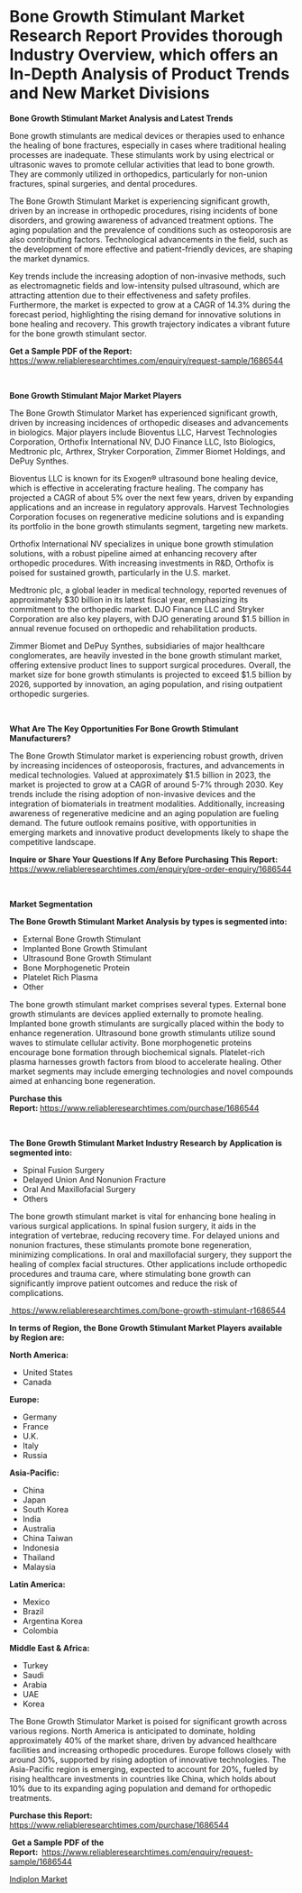 <p><h1>Bone Growth Stimulant Market Research Report Provides thorough Industry Overview, which offers an In-Depth Analysis of Product Trends and New Market Divisions</h1></p><p><strong>Bone Growth Stimulant Market Analysis and Latest Trends</strong></p>
<p><p>Bone growth stimulants are medical devices or therapies used to enhance the healing of bone fractures, especially in cases where traditional healing processes are inadequate. These stimulants work by using electrical or ultrasonic waves to promote cellular activities that lead to bone growth. They are commonly utilized in orthopedics, particularly for non-union fractures, spinal surgeries, and dental procedures.</p><p>The Bone Growth Stimulant Market is experiencing significant growth, driven by an increase in orthopedic procedures, rising incidents of bone disorders, and growing awareness of advanced treatment options. The aging population and the prevalence of conditions such as osteoporosis are also contributing factors. Technological advancements in the field, such as the development of more effective and patient-friendly devices, are shaping the market dynamics.</p><p>Key trends include the increasing adoption of non-invasive methods, such as electromagnetic fields and low-intensity pulsed ultrasound, which are attracting attention due to their effectiveness and safety profiles. Furthermore, the market is expected to grow at a CAGR of 14.3% during the forecast period, highlighting the rising demand for innovative solutions in bone healing and recovery. This growth trajectory indicates a vibrant future for the bone growth stimulant sector.</p></p>
<p><strong>Get a Sample PDF of the Report:&nbsp;</strong> <a href="https://www.reliableresearchtimes.com/enquiry/request-sample/1686544?utm_campaign=2930&utm_medium=2&utm_source=Github&utm_content=ia&utm_term=26032025&utm_id=bone-growth-stimulant">https://www.reliableresearchtimes.com/enquiry/request-sample/1686544</a></p>
<p>&nbsp;</p>
<p><strong>Bone Growth Stimulant Major Market Players</strong></p>
<p><p>The Bone Growth Stimulator Market has experienced significant growth, driven by increasing incidences of orthopedic diseases and advancements in biologics. Major players include Bioventus LLC, Harvest Technologies Corporation, Orthofix International NV, DJO Finance LLC, Isto Biologics, Medtronic plc, Arthrex, Stryker Corporation, Zimmer Biomet Holdings, and DePuy Synthes. </p><p>Bioventus LLC is known for its Exogen® ultrasound bone healing device, which is effective in accelerating fracture healing. The company has projected a CAGR of about 5% over the next few years, driven by expanding applications and an increase in regulatory approvals. Harvest Technologies Corporation focuses on regenerative medicine solutions and is expanding its portfolio in the bone growth stimulants segment, targeting new markets.</p><p>Orthofix International NV specializes in unique bone growth stimulation solutions, with a robust pipeline aimed at enhancing recovery after orthopedic procedures. With increasing investments in R&D, Orthofix is poised for sustained growth, particularly in the U.S. market.</p><p>Medtronic plc, a global leader in medical technology, reported revenues of approximately $30 billion in its latest fiscal year, emphasizing its commitment to the orthopedic market. DJO Finance LLC and Stryker Corporation are also key players, with DJO generating around $1.5 billion in annual revenue focused on orthopedic and rehabilitation products.</p><p>Zimmer Biomet and DePuy Synthes, subsidiaries of major healthcare conglomerates, are heavily invested in the bone growth stimulant market, offering extensive product lines to support surgical procedures. Overall, the market size for bone growth stimulants is projected to exceed $1.5 billion by 2026, supported by innovation, an aging population, and rising outpatient orthopedic surgeries.</p></p>
<p>&nbsp;</p>
<p><strong>What Are The Key Opportunities For Bone Growth Stimulant Manufacturers?</strong></p>
<p><p>The Bone Growth Stimulator market is experiencing robust growth, driven by increasing incidences of osteoporosis, fractures, and advancements in medical technologies. Valued at approximately $1.5 billion in 2023, the market is projected to grow at a CAGR of around 5-7% through 2030. Key trends include the rising adoption of non-invasive devices and the integration of biomaterials in treatment modalities. Additionally, increasing awareness of regenerative medicine and an aging population are fueling demand. The future outlook remains positive, with opportunities in emerging markets and innovative product developments likely to shape the competitive landscape.</p></p>
<p><strong>Inquire or Share Your Questions If Any Before Purchasing This Report:</strong> <a href="https://www.reliableresearchtimes.com/enquiry/pre-order-enquiry/1686544?utm_campaign=2930&utm_medium=2&utm_source=Github&utm_content=ia&utm_term=26032025&utm_id=bone-growth-stimulant">https://www.reliableresearchtimes.com/enquiry/pre-order-enquiry/1686544</a></p>
<p>&nbsp;</p>
<p><strong>Market Segmentation</strong></p>
<p><strong>The Bone Growth Stimulant Market Analysis by types is segmented into:</strong></p>
<p><ul><li>External Bone Growth Stimulant</li><li>Implanted Bone Growth Stimulant</li><li>Ultrasound Bone Growth Stimulant</li><li>Bone Morphogenetic Protein</li><li>Platelet Rich Plasma</li><li>Other</li></ul></p>
<p><p>The bone growth stimulant market comprises several types. External bone growth stimulants are devices applied externally to promote healing. Implanted bone growth stimulants are surgically placed within the body to enhance regeneration. Ultrasound bone growth stimulants utilize sound waves to stimulate cellular activity. Bone morphogenetic proteins encourage bone formation through biochemical signals. Platelet-rich plasma harnesses growth factors from blood to accelerate healing. Other market segments may include emerging technologies and novel compounds aimed at enhancing bone regeneration.</p></p>
<p><strong>Purchase this Report:&nbsp;</strong><a href="https://www.reliableresearchtimes.com/purchase/1686544?utm_campaign=2930&utm_medium=2&utm_source=Github&utm_content=ia&utm_term=26032025&utm_id=bone-growth-stimulant">https://www.reliableresearchtimes.com/purchase/1686544</a></p>
<p>&nbsp;</p>
<p><strong>The Bone Growth Stimulant Market Industry Research by Application is segmented into:</strong></p>
<p><ul><li>Spinal Fusion Surgery</li><li>Delayed Union And Nonunion Fracture</li><li>Oral And Maxillofacial Surgery</li><li>Others</li></ul></p>
<p><p>The bone growth stimulant market is vital for enhancing bone healing in various surgical applications. In spinal fusion surgery, it aids in the integration of vertebrae, reducing recovery time. For delayed unions and nonunion fractures, these stimulants promote bone regeneration, minimizing complications. In oral and maxillofacial surgery, they support the healing of complex facial structures. Other applications include orthopedic procedures and trauma care, where stimulating bone growth can significantly improve patient outcomes and reduce the risk of complications.</p></p>
<p><a href="https://www.reliableresearchtimes.com/bone-growth-stimulant-r1686544?utm_campaign=2930&utm_medium=2&utm_source=Github&utm_content=ia&utm_term=26032025&utm_id=bone-growth-stimulant">&nbsp;https://www.reliableresearchtimes.com/bone-growth-stimulant-r1686544</a></p>
<p><strong>In terms of Region, the Bone Growth Stimulant Market Players available by Region are:</strong></p>
<p>
    <p> <strong> North America: </strong>
        <ul>
            <li>United States</li>
            <li>Canada</li>
        </ul>
        </p> 
    <p> <strong> Europe: </strong>
        <ul>
            <li>Germany</li>
            <li>France</li>
            <li>U.K.</li>
            <li>Italy</li>
            <li>Russia</li>
        </ul>
        </p> 
    <p> <strong> Asia-Pacific: </strong>
        <ul>
            <li>China</li>
            <li>Japan</li>
            <li>South Korea</li>
            <li>India</li>
            <li>Australia</li>
            <li>China Taiwan</li>
            <li>Indonesia</li>
            <li>Thailand</li>
            <li>Malaysia</li>
        </ul>
        </p> 
    <p> <strong> Latin America: </strong>
        <ul>
            <li>Mexico</li>
            <li>Brazil</li>
            <li>Argentina Korea</li>
            <li>Colombia</li>
        </ul>
        </p> 
    <p> <strong> Middle East & Africa: </strong>
        <ul>
            <li>Turkey</li>
            <li>Saudi</li>
            <li>Arabia</li>
            <li>UAE</li>
            <li>Korea</li>
        </ul>
    </p>
    </p>
<p><p>The Bone Growth Stimulator Market is poised for significant growth across various regions. North America is anticipated to dominate, holding approximately 40% of the market share, driven by advanced healthcare facilities and increasing orthopedic procedures. Europe follows closely with around 30%, supported by rising adoption of innovative technologies. The Asia-Pacific region is emerging, expected to account for 20%, fueled by rising healthcare investments in countries like China, which holds about 10% due to its expanding aging population and demand for orthopedic treatments.</p></p>
<p><strong>Purchase this Report: </strong><a href="https://www.reliableresearchtimes.com/purchase/1686544?utm_campaign=2930&utm_medium=2&utm_source=Github&utm_content=ia&utm_term=26032025&utm_id=bone-growth-stimulant">https://www.reliableresearchtimes.com/purchase/1686544</a></p>
<p>&nbsp;<strong>Get a Sample PDF of the Report:&nbsp;&nbsp;</strong><a href="https://www.reliableresearchtimes.com/enquiry/request-sample/1686544?utm_campaign=2930&utm_medium=2&utm_source=Github&utm_content=ia&utm_term=26032025&utm_id=bone-growth-stimulant">https://www.reliableresearchtimes.com/enquiry/request-sample/1686544</a></p>
<p><strong></strong></p>
<p><p><a href="https://github.com/paljuhubeyde/Market-Research-Report-List-1/blob/main/indiplon-market.md?utm_campaign=2930&utm_medium=2&utm_source=Github&utm_content=ia&utm_term=26032025&utm_id=bone-growth-stimulant">Indiplon Market</a></p></p>